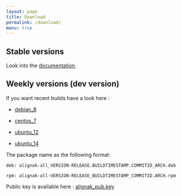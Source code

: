 ```yaml
---
layout: page
title: Download
permalink: /download/
menu: true
---
```


## Stable versions

Look into the [documentation](http://alignak-doc.readthedocs.org/en/latest/02_installation/index.html).


## Weekly versions (dev version)

If you want recent builds have a look here :


* [debian_8](/build/debian_8/alignak-all_0.2-1.1466291176.87c1dcb_all.deb)

* [centos_7](/build/centos_7/alignak-all-0.2-1_1466291176_87c1dcb.el7.x86_64.rpm)

* [ubuntu_12](/build/ubuntu_12/alignak-all_0.2-1.1466291176.87c1dcb_all.deb)

* [ubuntu_14](/build/ubuntu_14/alignak-all_0.2-1.1466291176.87c1dcb_all.deb)


The package name as the following format:

```		
deb: alignak-all_VERSION-RELEASE.BUILDTIMESTAMP.COMMITID_ARCH.deb
```

```
rpm: alignak-all-VERSION-RELEASE_BUILDTIMESTAMP_COMMITID.ARCH.rpm		
```

Public key is available here : [alignak_pub.key](/repos/alignak_pub.key)